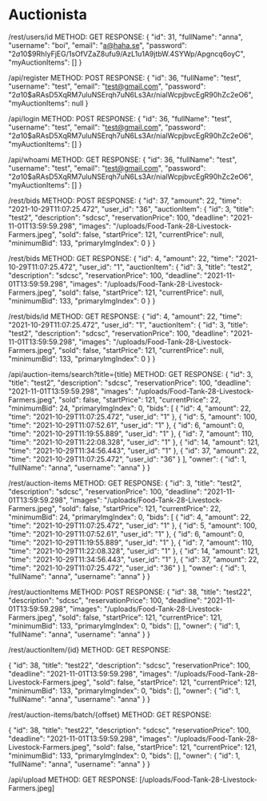 # Auctionista

/rest/users/id
METHOD: GET
RESPONSE: 
{
    "id": 31,
    "fullName": "anna",
    "username": "boi",
    "email": "a@haha.se",
    "password": "$2a$10$9RhIyFjEG/1sOfVZaZ8ufu9/AzL1u1A9jtbW.4SYWp/Apgncq6oyC",
    "myAuctionItems": []
}

/api/register
METHOD: POST
RESPONSE: 
{
    "id": 36,
    "fullName": "test",
    "username": "test",
    "email": "test@gmail.com",
    "password": "$2a$10$aRAsD5XqRM7uluNSErqh7uN6Ls3Ar/nialWcpjbvcEgR90hZc2eO6",
    "myAuctionItems": null
}

/api/login
METHOD: POST
RESPONSE: 
{
    "id": 36,
    "fullName": "test",
    "username": "test",
    "email": "test@gmail.com",
    "password": "$2a$10$aRAsD5XqRM7uluNSErqh7uN6Ls3Ar/nialWcpjbvcEgR90hZc2eO6",
    "myAuctionItems": []
}

/api/whoami
METHOD: GET
RESPONSE: 
{
    "id": 36,
    "fullName": "test",
    "username": "test",
    "email": "test@gmail.com",
    "password": "$2a$10$aRAsD5XqRM7uluNSErqh7uN6Ls3Ar/nialWcpjbvcEgR90hZc2eO6",
    "myAuctionItems": []
}



/rest/bids
METHOD: POST
RESPONSE: 
{
    "id": 37,
    "amount": 22,
    "time": "2021-10-29T11:07:25.472",
    "user_id": "36",
    "auctionItem": {
        "id": 3,
        "title": "test2",
        "description": "sdcsc",
        "reservationPrice": 100,
        "deadline": "2021-11-01T13:59:59.298",
        "images": "/uploads/Food-Tank-28-Livestock-Farmers.jpeg",
        "sold": false,
        "startPrice": 121,
        "currentPrice": null,
        "minimumBid": 133,
        "primaryImgIndex": 0
    }
}



/rest/bids
METHOD: GET
RESPONSE:
{
    "id": 4,
    "amount": 22,
    "time": "2021-10-29T11:07:25.472",
    "user_id": "1",
    "auctionItem": {
        "id": 3,
        "title": "test2",
        "description": "sdcsc",
        "reservationPrice": 100,
        "deadline": "2021-11-01T13:59:59.298",
        "images": "/uploads/Food-Tank-28-Livestock-Farmers.jpeg",
        "sold": false,
        "startPrice": 121,
        "currentPrice": null,
        "minimumBid": 133,
        "primaryImgIndex": 0
    }
}




/rest/bids/id
METHOD: GET
RESPONSE: 
{
    "id": 4,
    "amount": 22,
    "time": "2021-10-29T11:07:25.472",
    "user_id": "1",
    "auctionItem": {
        "id": 3,
        "title": "test2",
        "description": "sdcsc",
        "reservationPrice": 100,
        "deadline": "2021-11-01T13:59:59.298",
        "images": "/uploads/Food-Tank-28-Livestock-Farmers.jpeg",
        "sold": false,
        "startPrice": 121,
        "currentPrice": null,
        "minimumBid": 133,
        "primaryImgIndex": 0
    }
}


/api/auction-items/search?title={title}
METHOD: GET
RESPONSE: 
 {
        "id": 3,
        "title": "test2",
        "description": "sdcsc",
        "reservationPrice": 100,
        "deadline": "2021-11-01T13:59:59.298",
        "images": "/uploads/Food-Tank-28-Livestock-Farmers.jpeg",
        "sold": false,
        "startPrice": 121,
        "currentPrice": 22,
        "minimumBid": 24,
        "primaryImgIndex": 0,
        "bids": [
            {
                "id": 4,
                "amount": 22,
                "time": "2021-10-29T11:07:25.472",
                "user_id": "1"
            },
            {
                "id": 5,
                "amount": 100,
                "time": "2021-10-29T11:07:52.61",
                "user_id": "1"
            },
            {
                "id": 6,
                "amount": 0,
                "time": "2021-10-29T11:19:55.889",
                "user_id": "1"
            },
            {
                "id": 7,
                "amount": 110,
                "time": "2021-10-29T11:22:08.328",
                "user_id": "1"
            },
            {
                "id": 14,
                "amount": 121,
                "time": "2021-10-29T11:34:56.443",
                "user_id": "1"
            },
            {
                "id": 37,
                "amount": 22,
                "time": "2021-10-29T11:07:25.472",
                "user_id": "36"
            }
        ],
        "owner": {
            "id": 1,
            "fullName": "anna",
            "username": "anna"
        }
    }

/rest/auction-items
METHOD: GET
RESPONSE:
 {
        "id": 3,
        "title": "test2",
        "description": "sdcsc",
        "reservationPrice": 100,
        "deadline": "2021-11-01T13:59:59.298",
        "images": "/uploads/Food-Tank-28-Livestock-Farmers.jpeg",
        "sold": false,
        "startPrice": 121,
        "currentPrice": 22,
        "minimumBid": 24,
        "primaryImgIndex": 0,
        "bids": [
            {
                "id": 4,
                "amount": 22,
                "time": "2021-10-29T11:07:25.472",
                "user_id": "1"
            },
            {
                "id": 5,
                "amount": 100,
                "time": "2021-10-29T11:07:52.61",
                "user_id": "1"
            },
            {
                "id": 6,
                "amount": 0,
                "time": "2021-10-29T11:19:55.889",
                "user_id": "1"
            },
            {
                "id": 7,
                "amount": 110,
                "time": "2021-10-29T11:22:08.328",
                "user_id": "1"
            },
            {
                "id": 14,
                "amount": 121,
                "time": "2021-10-29T11:34:56.443",
                "user_id": "1"
            },
            {
                "id": 37,
                "amount": 22,
                "time": "2021-10-29T11:07:25.472",
                "user_id": "36"
            }
        ],
        "owner": {
            "id": 1,
            "fullName": "anna",
            "username": "anna"
        }
    }

/rest/auctionItems
METHOD: POST
RESPONSE:
{
    "id": 38,
    "title": "test22",
    "description": "sdcsc",
    "reservationPrice": 100,
    "deadline": "2021-11-01T13:59:59.298",
    "images": "/uploads/Food-Tank-28-Livestock-Farmers.jpeg",
    "sold": false,
    "startPrice": 121,
    "currentPrice": 121,
    "minimumBid": 133,
    "primaryImgIndex": 0,
    "bids": [],
    "owner": {
        "id": 1,
        "fullName": "anna",
        "username": "anna"
    }
}


/rest/auctionItem/{id}
METHOD: GET
RESPONSE:

{
    "id": 38,
    "title": "test22",
    "description": "sdcsc",
    "reservationPrice": 100,
    "deadline": "2021-11-01T13:59:59.298",
    "images": "/uploads/Food-Tank-28-Livestock-Farmers.jpeg",
    "sold": false,
    "startPrice": 121,
    "currentPrice": 121,
    "minimumBid": 133,
    "primaryImgIndex": 0,
    "bids": [],
    "owner": {
        "id": 1,
        "fullName": "anna",
        "username": "anna"
    }
}


/rest/auction-items/batch/{offset}
METHOD: GET
RESPONSE:

{
    "id": 38,
    "title": "test22",
    "description": "sdcsc",
    "reservationPrice": 100,
    "deadline": "2021-11-01T13:59:59.298",
    "images": "/uploads/Food-Tank-28-Livestock-Farmers.jpeg",
    "sold": false,
    "startPrice": 121,
    "currentPrice": 121,
    "minimumBid": 133,
    "primaryImgIndex": 0,
    "bids": [],
    "owner": {
        "id": 1,
        "fullName": "anna",
        "username": "anna"
    }
}



/api/upload
METHOD: GET
RESPONSE:
[/uploads/Food-Tank-28-Livestock-Farmers.jpeg]

